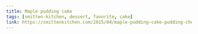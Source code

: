 ```yaml
---
title: Maple pudding cake
tags: [smitten-kitchen, dessert, favorite, cake]
link: https://smittenkitchen.com/2015/04/maple-pudding-cake-pudding-chomeur/
---
```


